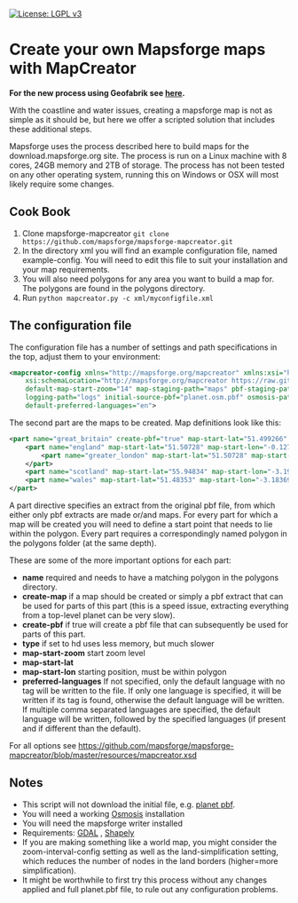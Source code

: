[![License: LGPL v3](https://img.shields.io/badge/License-LGPL%20v3-blue.svg)](http://www.gnu.org/licenses/lgpl-3.0)

Create your own Mapsforge maps with MapCreator
==============================================

**For the new process using Geofabrik see [here](https://github.com/mapsforge/mapsforge-creator).**

With the coastline and water issues, creating a mapsforge map is not as simple as it should be, but here we offer a scripted solution that includes these additional steps.

Mapsforge uses the process described here to build maps for the download.mapsforge.org site. The process is run on a Linux machine with 8 cores, 24GB memory and 2TB of storage. The process has not been tested on any other operating system, running this on Windows or OSX will most likely require some changes. 

Cook Book
---------

1. Clone mapsforge-mapcreator `git clone https://github.com/mapsforge/mapsforge-mapcreator.git`
2. In the directory xml you will find an example configuration file, named example-config. You will need to edit this file to suit your installation and your map requirements.
3. You will also need polygons for any area you want to build a map for. The polygons are found in the polygons directory. 
4. Run `python mapcreator.py -c xml/myconfigfile.xml`

The configuration file
-----------------------

The configuration file has a number of settings and path specifications in the top, adjust them to your environment:

```xml
<mapcreator-config xmlns="http://mapsforge.org/mapcreator" xmlns:xsi="http://www.w3.org/2001/XMLSchema-instance"
	xsi:schemaLocation="http://mapsforge.org/mapcreator https://raw.githubusercontent.com/mapsforge/mapsforge-mapcreator/master/resources/mapcreator.xsd"
	default-map-start-zoom="14" map-staging-path="maps" pbf-staging-path="data" polygons-path="polygons" map-target-path="/web/ftp.mapsforge.org/public/maps"
	logging-path="logs" initial-source-pbf="planet.osm.pbf" osmosis-path="/export/local-1/public/mapsforge/preprocessing/bin/osmosis-0.40.1/bin/osmosis"
	default-preferred-languages="en">
```

The second part are the maps to be created. Map definitions look like this:

```xml
<part name="great_britain" create-pbf="true" map-start-lat="51.499266" map-start-lon="-0.124787">
	<part name="england" map-start-lat="51.50728" map-start-lon="-0.12766" defines-hierarchy="false">
	    <part name="greater_london" map-start-lat="51.50728" map-start-lon="-0.12766"/>
	</part>
	<part name="scotland" map-start-lat="55.94834" map-start-lon="-3.19327"/>
	<part name="wales" map-start-lat="51.48353" map-start-lon="-3.18369"></part>
</part>
```
	
A part directive specifies an extract from the original pbf file, from which either only pbf extracts are made or/and maps. For every part for which a map will be created you will need to define a start point that needs to lie within the polygon. Every part requires a correspondingly named polygon in the polygons folder (at the same depth).

These are some of the more important options for each part:
 - **name** required and needs to have a matching polygon in the polygons directory.
 - **create-map** if a map should be created or simply a pbf extract that can be used for parts of this part (this is a speed issue, extracting everything from a top-level planet can be very slow).
 - **create-pbf** if true will create a pbf file that can subsequently be used for parts of this part.
 - **type** if set to hd uses less memory, but much slower
 - **map-start-zoom** start zoom level
 - **map-start-lat**
 - **map-start-lon** starting position, must be within polygon
 - **preferred-languages** If not specified, only the default language with no tag will be written to the file. If only one language is specified, it will be written if its tag is found, otherwise the default language will be written. If multiple comma separated languages are specified, the default language will be written, followed by the specified languages (if present and if different than the default).

For all options see https://github.com/mapsforge/mapsforge-mapcreator/blob/master/resources/mapcreator.xsd

Notes
-----
 - This script will not download the initial file, e.g. [planet pbf](https://wiki.openstreetmap.org/wiki/Planet.osm). 
 - You will need a working [Osmosis](http://wiki.openstreetmap.org/wiki/Osmosis) installation
 - You will need the mapsforge writer installed
 - Requirements: [GDAL](http://www.gdal.org/) , [Shapely](http://toblerity.org/shapely/)
 - If you are making something like a world map, you might consider the zoom-interval-config setting as well as the land-simplification setting, which reduces the number of nodes in the land borders (higher=more simplification).
 - It might be worthwhile to first try this process without any changes applied and full planet.pbf file, to rule out any configuration problems.
